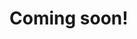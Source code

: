 <!--
SPDX-License-Identifier: MIT
Author: Mark Gutenberger <mark-gutenberger@outlook.com>
readme.md (c) 2022
Desc: README.md
Created:  2022-02-21T01:18:13.903Z
Modified: 2022-02-21T02:25:56.574Z
-->

# Coming soon!
